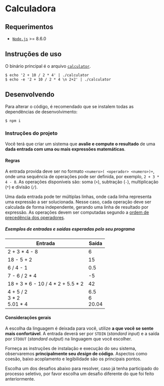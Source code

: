 # Calculadora

## Requerimentos

- [`Node.js`](https://nodejs.org/en/) >= 8.6.0

## Instruções de uso

O binário principal é o arquivo [`calculator`](https://github.com/SelecaoGlobocom/christian-kaisermann/blob/master/calculator).

```shell
$ echo '2 + 10 / 2 * 4' | ./calculator
$ echo -e '2 + 10 / 2 * 4 \n 2+2' | ./calculator
```

## Desenvolvendo

Para alterar o código, é recomendado que se instalem todas as dependências de desenvolvimento:

```shell
$ npm i
```

### Instruções do projeto

Você terá que criar um sistema que **avalie e compute o resultado** de uma **dada entrada com uma ou mais expressões matemáticas**.

#### Regras

A entrada provida deve ser no formato `<numero>( <operador> <numero>)+`, onde uma sequência de operações pode ser definida, por exemplo, `2 + 3 * 4 - 8`. As operações disponíveis são: soma (`+`), subtração (`-`), multiplicação (`*`) e divisão (`/`).

Uma dada entrada pode ter múltiplas linhas, onde cada linha representa uma expressão a ser solucionada. Nesse caso, cada operação deve ser calculada de forma independente, gerando uma linha de resultado por expressão. As operações devem ser computadas segundo a [ordem de precedência dos operadores](https://en.wikipedia.org/wiki/Order_of_operations#Definition).

##### Exemplos de entradas e saídas esperadas pelo seu programa

| Entrada                              | Saída             |
| ------------------------------------ | ----------------- |
| 2 + 3 \* 4 - 8                       | 6                 |
| 18 - 5 + 2                           | 15                |
| 6 / 4 - 1                            | 0.5               |
| 7 - 6 / 2 \* 4                       | -5                |
| 18 + 3 \* 6 - 10 / 4 \* 2 + 5.5 \* 2 | 42                |
| 4 + 5 / 2<br>3 \* 2<br>5.01 \* 4     | 6.5<br>6<br>20.04 |

#### Considerações gerais

A escolha da linguagem é deixada para você, utilize **a que você se sente mais confortável**. A entrada deverá ser por `STDIN` (_standard input_) e a saída por `STDOUT` (_standard output_) na linguagem que você escolher.

Forneça as instruções de instalação e execução do seu sistema, observaremos **principalmente seu _design_ de código**. Aspectos como coesão, baixo acoplamento e legibilidade são os principais pontos.

Escolha um dos desafios abaixo para resolver, caso já tenha participado do processo seletivo, por favor escolha um desafio diferente do que foi feito anteriormente.
